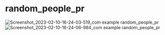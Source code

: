 # random_people_pr
![Screenshot_2023-02-10-16-24-03-519_com example random_people_pr](https://user-images.githubusercontent.com/121867877/218079467-dd368ba2-6a67-4792-a3cb-972270af2bb0.jpg)
![Screenshot_2023-02-10-16-24-06-984_com example random_people_pr](https://user-images.githubusercontent.com/121867877/218079488-ef3725cf-f942-4981-80bb-1fe2eebdbe7e.jpg)
